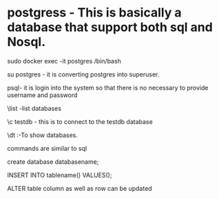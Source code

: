 # postgress - This is basically a database that support both sql and Nosql.

sudo docker exec -it postgres /bin/bash

su postgres - it is converting postgres into superuser.

psql- it is login into the system so that there is no necessary to provide username and password

\list -list databases

\c testdb - this is to connect to the testdb database

\dt :-To show databases.

commands are similar to sql 

create database databasename;

INSERT INTO tablename() VALUES();

ALTER table column as well as row can be updated


